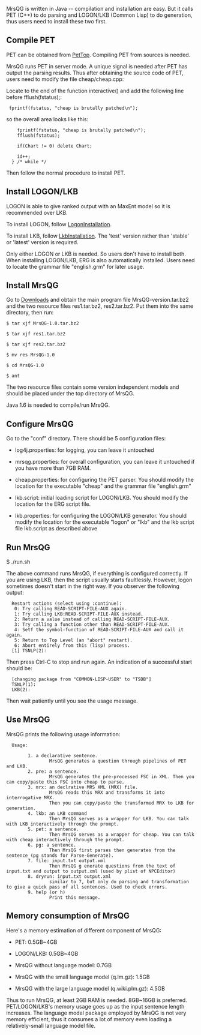 MrsQG is written in Java  -- compilation and installation are easy. But it calls PET (C++) to do parsing and LOGON/LKB (Common Lisp) to do generation, thus users need to install these two first.

## Compile PET ##

PET can be obtained from [PetTop](http://wiki.delph-in.net/moin/PetTop). Compiling PET from sources is needed.

MrsQG runs PET in server mode. A unique signal is needed after PET has output the parsing results. Thus after obtaining the source code of PET, users need to modify the file cheap/cheap.cpp:

Locate to the end of the function interactive() and add the following line before fflush(fstatus);:
```
 fprintf(fstatus, "cheap is brutally patched\n");
```
so the overall area looks like this:
```
    fprintf(fstatus, "cheap is brutally patched\n");
    fflush(fstatus);

    if(Chart != 0) delete Chart;

    id++;
  } /* while */
```
Then follow the normal procedure to install PET.

## Install LOGON/LKB ##

LOGON is able to give ranked output with an MaxEnt model so it is recommended over LKB.

To install LOGON, follow [LogonInstallation](http://wiki.delph-in.net/moin/LogonInstallation).

To install LKB, follow [LkbInstallation](http://wiki.delph-in.net/moin/LkbInstallation). The 'test' version rather than 'stable' or 'latest' version is required.

Only either LOGON or LKB is needed. So users don't have to install both. When installing LOGON/LKB, ERG is also automatically installed. Users need to locate the grammar file "english.grm" for later usage.

## Install MrsQG ##

Go to [Downloads](http://code.google.com/p/mrsqg/downloads/list) and obtain the main program file MrsQG-version.tar.bz2 and the two resource files res1.tar.bz2, res2.tar.bz2. Put them into the same directory, then run:
```
$ tar xjf MrsQG-1.0.tar.bz2

$ tar xjf res1.tar.bz2

$ tar xjf res2.tar.bz2

$ mv res MrsQG-1.0

$ cd MrsQG-1.0

$ ant
```
The two resource files contain some version independent models and should be placed under the top directory of MrsQG.

Java 1.6 is needed to compile/run MrsQG.

## Configure MrsQG ##

Go to the "conf" directory. There should be 5 configuration files:

  * log4j.properties: for logging, you can leave it untouched

  * mrsqg.properties: for overall configuration, you can leave it untouched if you have more than 7GB RAM.

  * cheap.properties: for configuring the PET parser. You should modify the location for the executable "cheap" and the grammar file "english.grm"

  * lkb.script: initial loading script for LOGON/LKB. You should modify the location for the ERG script file.

  * lkb.properties: for configuring the LOGON/LKB generator. You should modify the location for the executable "logon" or "lkb" and the lkb script file lkb.script as described above

## Run MrsQG ##

$ ./run.sh

The above command runs MrsQG, if everything is configured correctly. If you are using LKB, then the script usually starts faultlessly. However, logon sometimes doesn't start in the right way. If you observer the following output:
```
  Restart actions (select using :continue):
   0: Try calling READ-SCRIPT-FILE-AUX again.
   1: Try calling LKB:READ-SCRIPT-FILE-AUX instead.
   2: Return a value instead of calling READ-SCRIPT-FILE-AUX.
   3: Try calling a function other than READ-SCRIPT-FILE-AUX.
   4: Setf the symbol-function of READ-SCRIPT-FILE-AUX and call it again.
   5: Return to Top Level (an "abort" restart).
   6: Abort entirely from this (lisp) process.
  [1] TSNLP(2): 
```

Then press Ctrl-C to stop and run again. An indication of a successful start should be:

```
  [changing package from "COMMON-LISP-USER" to "TSDB"]
  TSNLP(1): 
  LKB(2): 
```

Then wait patiently until you see the usage message.

## Use MrsQG ##

MrsQG prints the following usage information:
```
  Usage:

        1. a declarative sentence.
                MrsQG generates a question through pipelines of PET and LKB.
        2. pre: a sentence.
                MrsQG generates the pre-processed FSC in XML. Then you can copy/paste this FSC into cheap to parse.
        3. mrx: an declrative MRS XML (MRX) file.
                MrsQG reads this MRX and transforms it into interrogative MRX.
                Then you can copy/paste the transformed MRX to LKB for generation.
        4. lkb: an LKB command
                Then MrsQG serves as a wrapper for LKB. You can talk with LKB interactively through the prompt.
        5. pet: a sentence.
                Then MrsQG serves as a wrapper for cheap. You can talk with cheap interactively through the prompt.
        6. pg: a sentence.
                Then MrsQG first parses then generates from the sentence (pg stands for Parse-Generate).
        7. file: input.txt output.xml
                Then MrsQG g enerate questions from the text of input.txt and output to output.xml (used by plist of NPCEditor)
        8. dryrun: input.txt output.xml
                similar to 7, but only do parsing and transformation to give a quick pass of all sentences. Used to check errors.
        9. help (or h)
                Print this message.
```

## Memory consumption of MrsQG ##

Here's a memory estimation of different component of MrsQG:

  * PET: 0.5GB~4GB

  * LOGON/LKB: 0.5GB~4GB

  * MrsQG without language model: 0.7GB

  * MrsQG with the small language model (q.lm.gz): 1.5GB

  * MrsQG with the large language model (q.wiki.plm.gz): 4.5GB

Thus to run MrsQG, at least 2GB RAM is needed. 8GB~16GB is preferred. PET/LOGON/LKB's memory usage goes up as the input sentence length increases. The language model package employed by MrsQG is not very memory efficient, thus it consumes a lot of memory even loading a relatively-small language model file.